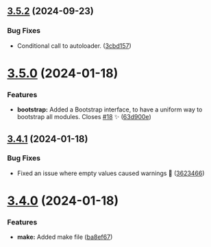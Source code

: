 ## [3.5.2](https://github.com/JCO-Digital/jcore-ydin/compare/v3.5.1...v3.5.2) (2024-09-23)


### Bug Fixes

* Conditional call to autoloader. ([3cbd157](https://github.com/JCO-Digital/jcore-ydin/commit/3cbd1578b9dde56519e1fb3074c41a109c8fdbc7))



# [3.5.0](https://github.com/JCO-Digital/jcore-ydin/compare/v3.4.1...v3.5.0) (2024-01-18)


### Features

* **bootstrap:** Added a Bootstrap interface, to have a uniform way to bootstrap all modules. Closes [#18](https://github.com/JCO-Digital/jcore-ydin/issues/18) ✨ ([63d900e](https://github.com/JCO-Digital/jcore-ydin/commit/63d900e51dc1ba78aa024eacee91106546919ab9))



## [3.4.1](https://github.com/JCO-Digital/jcore-ydin/compare/v3.4.0...v3.4.1) (2024-01-18)


### Bug Fixes

* Fixed an issue where empty values caused warnings 🐛 ([3623466](https://github.com/JCO-Digital/jcore-ydin/commit/3623466391e99794ff833ffb176dace80802c4b9))



# [3.4.0](https://github.com/JCO-Digital/jcore-ydin/compare/v3.3.2...v3.4.0) (2024-01-18)


### Features

* **make:** Added make file ([ba8ef67](https://github.com/JCO-Digital/jcore-ydin/commit/ba8ef67a14c04b538cdc549f3e5202c54eaec3a5))



